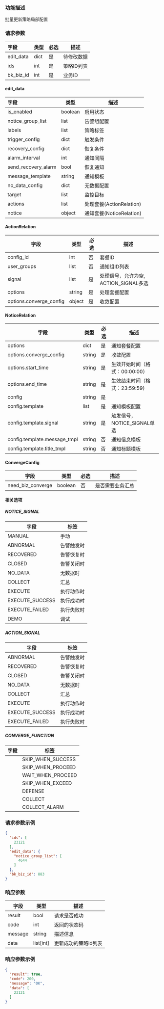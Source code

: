 ### 功能描述

批量更新策略局部配置


### 请求参数
| 字段        | 类型   | 必选  | 描述     |
|:----------|------|-----|--------|
| edit_data | dict | 是   | 待修改数据  |
| ids       | int  | 是   | 策略ID列表 |
| bk_biz_id | int  | 是   | 业务ID   |

#### edit_data
| 字段                  | 类型      | 描述    |
|:--------------------|---------|-------|
| is_enabled          | boolean | 启用状态  |
| notice_group_list   | list    | 告警组配置 |
| labels              | list    | 策略标签  |
| trigger_config      | dict    | 触发条件  |
| recovery_config     | dict    | 恢复条件  |
| alarm_interval      | int     | 通知间隔  |
| send_recovery_alarm | bool    | 恢复通知  |
| message_template    | string  | 通知模板  |
| no_data_config      | dict    | 无数据配置 |
| target              | list    | 监控目标  |
| actions              | list    | 处理套餐(ActionRelation)  |
| notice              | object    | 通知套餐(NoticeRelation)  |

#### ActionRelation

| 字段                                | 类型     | 必选  | 描述           |
|-----------------------------------|--------|-----|--------------|
| config_id                                | int    | 否   | 套餐ID         |
| user_groups                              | list | 否   | 通知组ID列表 |
| signal                            | list   | 是   |    处理信号，允许为空, ACTION_SIGNAL多选      |
| options             | string | 是   |     处理套餐配置    |
| options.converge_config             | object | 是   |     收敛配置     |


#### NoticeRelation

| 字段                                | 类型     | 必选  | 描述           |
|-----------------------------------|--------|-----|--------------|
| options                            | dict   | 是   | 通知套餐配置         |
| options.converge_config             | string | 是   |     收敛配置     |
| options.start_time             | string | 是   |    生效开始时间（格式：00:00:00）     |
| options.end_time             | string | 是   |    生效结束时间（格式：23:59:59)     |
| config             | string | 是   |         |
| config.template                   | list   | 是   | 通知模板配置         |
| config.template.signal  | string | 是   | 触发信号，NOTICE_SIGNAL单选       |
| config.template.message_tmpl | string | 否   | 通知信息模板       |
| config.template.title_tmpl | string | 否   | 通知标题模板       |

#### ConvergeConfig

| 字段                                | 类型     | 必选  | 描述           |
|-----------------------------------|--------|-----|--------------|
| need_biz_converge                 | boolean | 否   | 是否需要业务汇总    |


#### 相关选项
##### NOTICE_SIGNAL
| 字段                                | 标签     |
|-----------------------------------|--------|
|MANUAL|手动|
|ABNORMAL|告警触发时|
|RECOVERED|告警恢复时|
|CLOSED|告警关闭时|
|NO_DATA|无数据时|
|COLLECT|汇总|
|EXECUTE|执行动作时|
|EXECUTE_SUCCESS|执行成功时|
|EXECUTE_FAILED|执行失败时|
|DEMO|调试|

##### ACTION_SIGNAL
| 字段                                | 标签     |
|-----------------------------------|--------|
|ABNORMAL|告警触发时|
|RECOVERED|告警恢复时|
|CLOSED|告警关闭时|
|NO_DATA|无数据时|
|COLLECT|汇总|
|EXECUTE|执行动作时|
|EXECUTE_SUCCESS|执行成功时|
|EXECUTE_FAILED|执行失败时|

##### CONVERGE_FUNCTION
| 字段                                | 标签     |
|-----------------------------------|--------|
    |SKIP_WHEN_SUCCESS|成功后跳过|
    |SKIP_WHEN_PROCEED|执行中跳过|
    |WAIT_WHEN_PROCEED|执行中等待|
    |SKIP_WHEN_EXCEED|超出后忽略|
    |DEFENSE|异常防御审批|
    |COLLECT|超出后汇总|
    |COLLECT_ALARM|汇总通知|


### 请求参数示例

```json
{
  "ids": [
    23121
  ],
  "edit_data": {
    "notice_group_list": [
      4644
    ]
  },
  "bk_biz_id": 883
}
```

### 响应参数

| 字段       | 类型      | 描述     |
| ---------- |---------|--------|
| result     | bool    | 请求是否成功 |
| code       | int     | 返回的状态码 |
| message    | string  | 描述信息   |
| data       | list[int] | 更新成功的策略id列表      |

### 响应参数示例

```json
{
  "result": true,
  "code": 200,
  "message": "OK",
  "data": [
    23121
  ]
}
```
